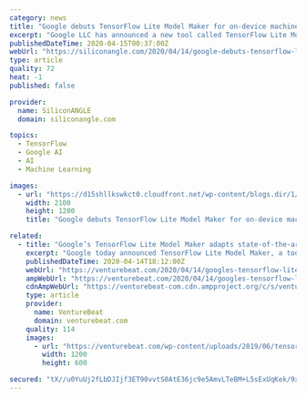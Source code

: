 ```yaml
---
category: news
title: "Google debuts TensorFlow Lite Model Maker for on-device machine learning"
excerpt: "Google LLC has announced a new tool called TensorFlow Lite Model Maker, which uses a technique known as “transfer learning” to adapt machine learning models to custom data sets. TensorFlow Lite is a slimmed-down version of Google’s TensorFlow framework for training machine learning models. It’s a set of tools that’s used by developers ..."
publishedDateTime: 2020-04-15T00:37:00Z
webUrl: "https://siliconangle.com/2020/04/14/google-debuts-tensorflow-lite-model-maker-device-machine-learning/"
type: article
quality: 72
heat: -1
published: false

provider:
  name: SiliconANGLE
  domain: siliconangle.com

topics:
  - TensorFlow
  - Google AI
  - AI
  - Machine Learning

images:
  - url: "https://d15shllkswkct0.cloudfront.net/wp-content/blogs.dir/1/files/2020/04/TensorFlowLogo-2100x1200.jpg"
    width: 2100
    height: 1200
    title: "Google debuts TensorFlow Lite Model Maker for on-device machine learning"

related:
  - title: "Google’s TensorFlow Lite Model Maker adapts state-of-the-art models for on-device AI"
    excerpt: "Google today announced TensorFlow Lite Model Maker, a tool that adapts state-of-the-art machine learning models to custom data sets using a technique known as transfer learning. It wraps machine learning concepts with an API that enables developers to train models in Google’s TensorFlow AI framework with only a few lines of code, and to ..."
    publishedDateTime: 2020-04-14T18:12:00Z
    webUrl: "https://venturebeat.com/2020/04/14/googles-tensorflow-lite-model-maker-adapts-state-of-the-art-models-for-on-device-ai/"
    ampWebUrl: "https://venturebeat.com/2020/04/14/googles-tensorflow-lite-model-maker-adapts-state-of-the-art-models-for-on-device-ai/amp/"
    cdnAmpWebUrl: "https://venturebeat-com.cdn.ampproject.org/c/s/venturebeat.com/2020/04/14/googles-tensorflow-lite-model-maker-adapts-state-of-the-art-models-for-on-device-ai/amp/"
    type: article
    provider:
      name: VentureBeat
      domain: venturebeat.com
    quality: 114
    images:
      - url: "https://venturebeat.com/wp-content/uploads/2019/06/tensorflow.jpg?fit=1200%2C600&strip=all"
        width: 1200
        height: 600

secured: "tX//u0YuUj2fLbDJIjf3ET90vvtS0AtE36jc9e5AmvLTeBM+L5sExUqKek/9xR97cUhrkrx9xRxm4/p9ISywzNjfbdTSQMzg/FIO1tlCCKi+5W6ylIH4rOs7ejEXFSEZcl3kEU+GUV1rtDNW/TvBfLXvanGIZIb5aQTOqZj5G/uCkJ+6MaJKrcu+Q+Pe+X3xjLdUJTKlF0N+55nk08ioPHrR1fV7JY6Btfo3LufGBX7IzGhTIKsKBkRPOqfCB9jYNkFR2JeLth/4spXK5x+0aqCRETYcVUOEr3+kJA6VD+Gn3g+3+t3mMD5d2HOGRsc+Dsy/uB9Vshtt9kuGp9Key1lH4ZjiB2zVJKJ4PNs5rjy8owS00Xe20xGUk+xtBIDJWYhTTpgqPOM3juHv1PLJdQcEzOur0N7ZtAn0zOsv2kD65U68WuVteK6Z/M/4ZlTcaaAgP/GRA3SgQI8RiEiU1pp3TQQeKEivCPrZ5TTSkCk=;Vw1sVZHGposBL/PMMN+TIw=="
---
```


